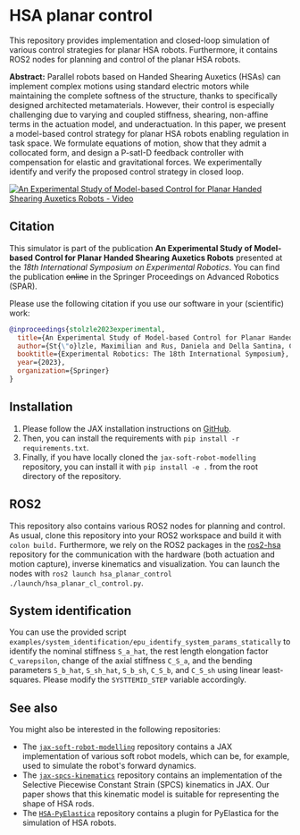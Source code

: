 # HSA planar control

This repository provides implementation and closed-loop simulation of various control strategies for planar HSA robots.
Furthermore, it contains ROS2 nodes for planning and control of the planar HSA robots.

**Abstract:**
Parallel robots based on Handed Shearing Auxetics (HSAs) can implement complex motions using standard electric motors while maintaining the complete softness of the structure, thanks to specifically designed architected metamaterials.
However, their control is especially challenging due to varying and coupled stiffness, shearing, non-affine terms in the actuation model, and underactuation. In this paper, we present a model-based control strategy for planar HSA robots enabling regulation in task space. We formulate equations of motion, show that they admit a collocated form, and design a P-satI-D feedback controller with compensation for elastic and gravitational forces. 
We experimentally identify and verify the proposed control strategy in closed loop.

[![An Experimental Study of Model-based Control for Planar Handed Shearing Auxetics Robots - Video](https://img.youtube.com/vi/7PgKnE_MOsY/0.jpg)](https://www.youtube.com/watch?v=7PgKnE_MOsY)

## Citation

This simulator is part of the publication **An Experimental Study of Model-based Control
for Planar Handed Shearing Auxetics Robots** presented at the _18th International Symposium on Experimental Robotics_. 
You can find the publication ~~online~~ in the Springer Proceedings on Advanced Robotics (SPAR).

Please use the following citation if you use our software in your (scientific) work:

```bibtex
@inproceedings{stolzle2023experimental,
  title={An Experimental Study of Model-based Control for Planar Handed Shearing Auxetics Robots},
  author={St{\"o}lzle, Maximilian and Rus, Daniela and Della Santina, Cosimo},
  booktitle={Experimental Robotics: The 18th International Symposium},
  year={2023},
  organization={Springer}
}
```

## Installation

1. Please follow the JAX installation instructions on [GitHub](https://github.com/google/jax).
2. Then, you can install the requirements with `pip install -r requirements.txt`. 
3. Finally, if you have locally cloned the `jax-soft-robot-modelling` repository, you can install it with `pip install -e .` from the root directory of the repository.

## ROS2

This repository also contains various ROS2 nodes for planning and control. 
As usual, clone this repository into your ROS2 workspace and build it with `colon build.`
Furthermore, we rely on the ROS2 packages in the [ros2-hsa](https://github.com/tud-phi/ros2-hsa) repository for the communication with the hardware (both actuation and motion capture), inverse kinematics and visualization.
You can launch the nodes with `ros2 launch hsa_planar_control ./launch/hsa_planar_cl_control.py`.

## System identification

You can use the provided script `examples/system_identification/epu_identify_system_params_statically` to identify the nominal stiffness `S_a_hat`, the rest length elongation factor `C_varepsilon`, change of the axial stiffness `C_S_a`, and the bending parameters `S_b_hat`, `S_sh_hat`, `S_b_sh`, `C_S_b`, and `C_S_sh` using linear least-squares. Please modify the `SYSTTEMID_STEP` variable accordingly.

## See also

You might also be interested in the following repositories:
 - The [`jax-soft-robot-modelling`](https://github.com/tud-phi/jax-soft-robot-modelling) repository contains a JAX implementation 
 of various soft robot models, which can be, for example, used to simulate the robot's forward dynamics.
 - The [`jax-spcs-kinematics`](https://github.com/tud-phi/jax-spcs-kinematics) repository contains an implementation
 of the Selective Piecewise Constant Strain (SPCS) kinematics in JAX. Our paper shows that this kinematic 
model is suitable for representing the shape of HSA rods.
 - The [`HSA-PyElastica`](https://github.com/tud-phi/HSA-PyElastica) repository contains a plugin for PyElastica
for the simulation of HSA robots.
